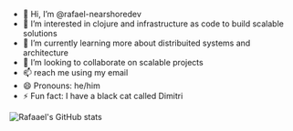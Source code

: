 - 👋 Hi, I’m @rafael-nearshoredev
- 👀 I’m interested in clojure and infrastructure as code to build scalable solutions
- 🌱 I’m currently learning more about distribuited systems and architecture
- 💞️ I’m looking to collaborate on scalable projects
- 📫 reach me using my email 
- 😄 Pronouns: he/him
- ⚡ Fun fact: I have a black cat called Dimitri

<!---
rafael-nearshoredev/rafael-nearshoredev is a ✨ special ✨ repository because its `README.md` (this file) appears on your GitHub profile.
You can click the Preview link to take a look at your changes.
--->

![Rafaael's GitHub stats](https://github-readme-stats.vercel.app/api?username=rafael-nearshoredev&show_icons=true&theme=radical)
